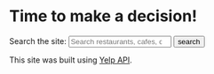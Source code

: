 <!DOCTYPE html>
<html lang="en">
  <head>
    <meta charset="UTF-8">
    <title></title>
    <script
            src="https://code.jquery.com/jquery-3.2.1.min.js"
            crossorigin="anonymous"></script>
    <script>
      var token = 'Bearer A2-N3J6Bb6n_K5b5UH9JUTFpZjApYj_vaLHS2sNmlc_ZhqqH3iH4T4BRbnnMMNTrn4OgzNrdX1KIsgSwlJbWtXyu7l_lYktrl9bRETKK-YgKHJKfLOV-eI6b9pdcXnYx'
      var cors_anywhere_url = 'https://cors-anywhere.herokuapp.com'
      var yelp_search_url = 'https://api.yelp.com/v3/businesses/search'
      function clientCallback() {
        console.log('made it to the client callback')
      }
      var requestObj = {
        'url': cors_anywhere_url + '/' + yelp_search_url,
        'data': {term: 'restaurants', location: '91741'},
        headers: {'Authorization': token},
        error: function(jqXHR, textStatus, errorThrown) {
          console.log('AJAX error, jqXHR = ', jqXHR, ', textStatus = ',
                      textStatus, ', errorThrown = ', errorThrown)
        }
      }
      $.ajax(requestObj)
        .done(function(response) {
          console.log('typeof response = ' + typeof response)
          console.log('response = ', response)
        })
    </script>
  </head>
  <body>
    <h1>Time to make a decision!</h1>
    <form id="my_form"> 
       <label for="site-search">Search the site:</label>
       <input type="search" id="site-search" name="q"
       placeholder="Search restaurants, cafes, diners..."
       aria-label="Search through site content">
       <input type="button" id="submit_button" value="search">
</form>
  </body>
</html>






This site was built using [Yelp API](https://cors-anywhere.herokuapp.com/https://api.yelp.com/v3/businesses/search).


